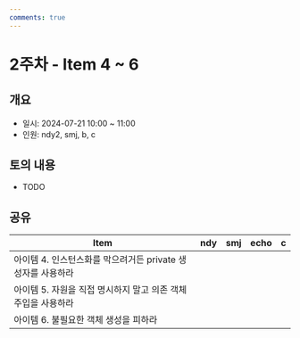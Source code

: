 ```yaml
---
comments: true
---
```

# 2주차 - Item 4 ~ 6

## 개요

- 일시: 2024-07-21 10:00 ~ 11:00
- 인원: ndy2, smj, b, c

## 토의 내용

- TODO

## 공유

| Item                                  | ndy | smj | echo | c   |
| ------------------------------------- | --- | --- |------| --- |
| 아이템 4. 인스턴스화를 막으려거든 private 생성자를 사용하라 |     |     |      |     |
| 아이템 5. 자원을 직접 명시하지 말고 의존 객체 주입을 사용하라  |     |     |      |     |
| 아이템 6. 불필요한 객체 생성을 피하라                |     |     |      |     |


